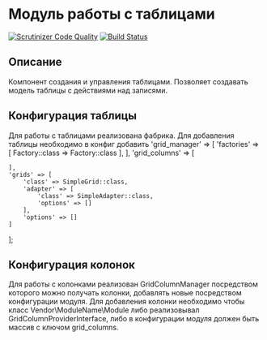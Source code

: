 Модуль работы с таблицами
===================================================

[![Scrutinizer Code Quality](https://scrutinizer-ci.com/g/mte-grid/grid/badges/quality-score.png?b=develop)](https://scrutinizer-ci.com/g/mte-grid/grid/?branch=develop)
[![Build Status](https://scrutinizer-ci.com/g/mte-grid/grid/badges/build.png?b=develop)](https://scrutinizer-ci.com/g/mte-grid/grid/build-status/develop)

Описание
------------
Компонент создания и управления таблицами. Позволяет создавать модель таблицы с действиями над записями.

Конфигурация таблицы
----------------------
Для работы с таблицами реализована фабрика. Для добавления таблицы необходимо в конфиг добавить
    'grid_manager' => [
        'factories' => [
            Factory::class => Factory::class
        ],
    ],
    'grid_columns' => [

    ],
    'grids' => [
        'class' => SimpleGrid::class,
        'adapter' => [
            'class' => SimpleAdapter::class,
            'options' => []
        ],
        'options' => []
    ]
];


Конфигурация колонок
----------------------
Для работы с колонками реализован GridColumnManager посредством которого можно получать колонки, добавлять новые 
посредством конфигурации модуля. Для добавления колонки необходимо чтобы класс Vendor\ModuleName\Module либо реализовывал 
GridColumnProviderInterface, либо в конфигурации модуля должен быть массив с ключом grid_columns.